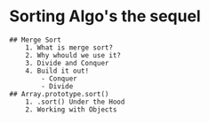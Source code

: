 # Sorting Algo's the sequel
	## Merge Sort
		1. What is merge sort?
	    2. Why whould we use it?
		3. Divide and Conquer 
		4. Build it out!
			- Conquer
			- Divide 
	## Array.prototype.sort()
		1. .sort() Under the Hood
		2. Working with Objects

 
